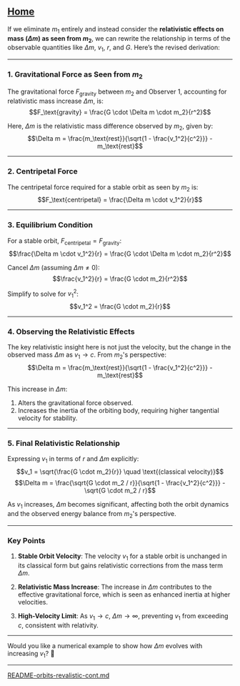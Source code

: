 [Home](https://t2m.io/VwvDcuw)
---

If we eliminate $m_1$ entirely and instead consider the **relativistic effects on mass ($\Delta m$) as seen from $m_2$**, we can rewrite the relationship in terms of the observable quantities like $\Delta m$, $v_1$, $r$, and $G$. Here’s the revised derivation:

---

### **1. Gravitational Force as Seen from $m_2$**
The gravitational force $F_\text{gravity}$ between $m_2$ and Observer 1, accounting for relativistic mass increase $\Delta m$, is:
$$F_\text{gravity} = \frac{G \cdot \Delta m \cdot m_2}{r^2}$$

Here, $\Delta m$ is the relativistic mass difference observed by $m_2$, given by:
$$\Delta m = \frac{m_\text{rest}}{\sqrt{1 - \frac{v_1^2}{c^2}}} - m_\text{rest}$$

---

### **2. Centripetal Force**
The centripetal force required for a stable orbit as seen by $m_2$ is:
$$F_\text{centripetal} = \frac{\Delta m \cdot v_1^2}{r}$$

---

### **3. Equilibrium Condition**
For a stable orbit, $F_\text{centripetal} = F_\text{gravity}$:
$$\frac{\Delta m \cdot v_1^2}{r} = \frac{G \cdot \Delta m \cdot m_2}{r^2}$$

Cancel $\Delta m$ (assuming $\Delta m \neq 0$):
$$\frac{v_1^2}{r} = \frac{G \cdot m_2}{r^2}$$

Simplify to solve for $v_1^2$:
$$v_1^2 = \frac{G \cdot m_2}{r}$$

---

### **4. Observing the Relativistic Effects**
The key relativistic insight here is not just the velocity, but the change in the observed mass $\Delta m$ as $v_1 \to c$. From $m_2$'s perspective:
$$\Delta m = \frac{m_\text{rest}}{\sqrt{1 - \frac{v_1^2}{c^2}}} - m_\text{rest}$$

This increase in $\Delta m$:
1. Alters the gravitational force observed.
2. Increases the inertia of the orbiting body, requiring higher tangential velocity for stability.

---

### **5. Final Relativistic Relationship**
Expressing $v_1$ in terms of $r$ and $\Delta m$ explicitly:
$$v_1 = \sqrt{\frac{G \cdot m_2}{r}} \quad \text{(classical velocity)}$$
$$\Delta m = \frac{\sqrt{G \cdot m_2 / r}}{\sqrt{1 - \frac{v_1^2}{c^2}}} - \sqrt{G \cdot m_2 / r}$$

As $v_1$ increases, $\Delta m$ becomes significant, affecting both the orbit dynamics and the observed energy balance from $m_2$'s perspective.

---

### **Key Points**
1. **Stable Orbit Velocity**:
   The velocity $v_1$ for a stable orbit is unchanged in its classical form but gains relativistic corrections from the mass term $\Delta m$.

2. **Relativistic Mass Increase**:
   The increase in $\Delta m$ contributes to the effective gravitational force, which is seen as enhanced inertia at higher velocities.

3. **High-Velocity Limit**:
   As $v_1 \to c$, $\Delta m \to \infty$, preventing $v_1$ from exceeding $c$, consistent with relativity.

---

Would you like a numerical example to show how $\Delta m$ evolves with increasing $v_1$? 🚀


---

[README-orbits-revalistic-cont.md](https://t2m.io/J9J8SLB)
